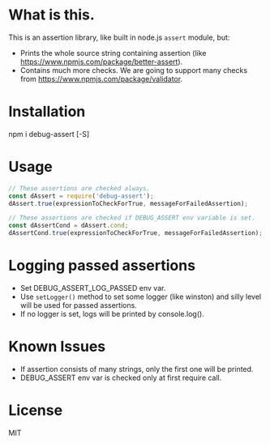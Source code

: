 # What is this.

This is an assertion library, like built in node.js `assert` module, but:

* Prints the whole source string containing assertion (like https://www.npmjs.com/package/better-assert).
* Contains much more checks. We are going to support many checks from https://www.npmjs.com/package/validator.

# Installation

npm i debug-assert [-S]

# Usage

```js
// These assertions are checked always.
const dAssert = require('debug-assert');
dAssert.true(expressionToCheckForTrue, messageForFailedAssertion);

// These assertions are checked if DEBUG_ASSERT env variable is set.
const dAssertCond = dAssert.cond;
dAssertCond.true(expressionToCheckForTrue, messageForFailedAssertion);
```

# Logging passed assertions

* Set DEBUG_ASSERT_LOG_PASSED env var.
* Use `setLogger()` method to set some logger (like winston) and silly level will be used for passed assertions.
* If no logger is set, logs will be printed by console.log().


# Known Issues

* If assertion consists of many strings, only the first one will be printed.
* DEBUG_ASSERT env var is checked only at first require call.

# License

MIT
